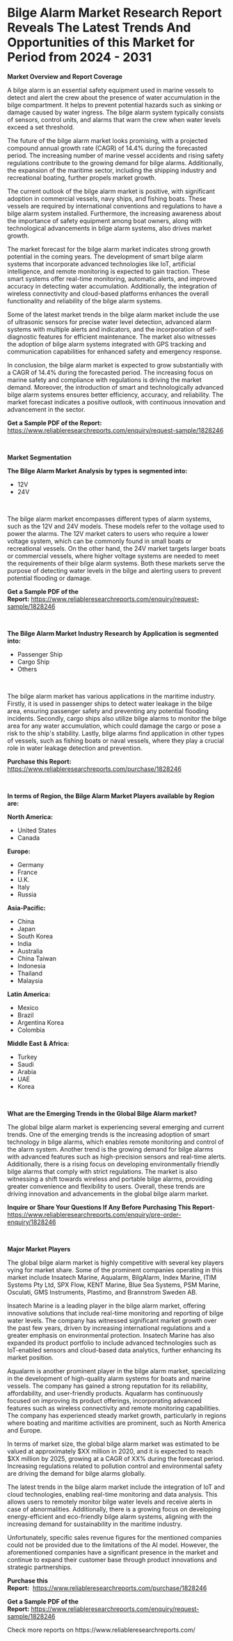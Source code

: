 <p><h1>Bilge Alarm Market Research Report Reveals The Latest Trends And Opportunities of this Market for Period from 2024 - 2031</h1></p><p><strong>Market Overview and Report Coverage</strong></p>
<p><p>A bilge alarm is an essential safety equipment used in marine vessels to detect and alert the crew about the presence of water accumulation in the bilge compartment. It helps to prevent potential hazards such as sinking or damage caused by water ingress. The bilge alarm system typically consists of sensors, control units, and alarms that warn the crew when water levels exceed a set threshold.</p><p>The future of the bilge alarm market looks promising, with a projected compound annual growth rate (CAGR) of 14.4% during the forecasted period. The increasing number of marine vessel accidents and rising safety regulations contribute to the growing demand for bilge alarms. Additionally, the expansion of the maritime sector, including the shipping industry and recreational boating, further propels market growth.</p><p>The current outlook of the bilge alarm market is positive, with significant adoption in commercial vessels, navy ships, and fishing boats. These vessels are required by international conventions and regulations to have a bilge alarm system installed. Furthermore, the increasing awareness about the importance of safety equipment among boat owners, along with technological advancements in bilge alarm systems, also drives market growth.</p><p>The market forecast for the bilge alarm market indicates strong growth potential in the coming years. The development of smart bilge alarm systems that incorporate advanced technologies like IoT, artificial intelligence, and remote monitoring is expected to gain traction. These smart systems offer real-time monitoring, automatic alerts, and improved accuracy in detecting water accumulation. Additionally, the integration of wireless connectivity and cloud-based platforms enhances the overall functionality and reliability of the bilge alarm systems.</p><p>Some of the latest market trends in the bilge alarm market include the use of ultrasonic sensors for precise water level detection, advanced alarm systems with multiple alerts and indicators, and the incorporation of self-diagnostic features for efficient maintenance. The market also witnesses the adoption of bilge alarm systems integrated with GPS tracking and communication capabilities for enhanced safety and emergency response.</p><p>In conclusion, the bilge alarm market is expected to grow substantially with a CAGR of 14.4% during the forecasted period. The increasing focus on marine safety and compliance with regulations is driving the market demand. Moreover, the introduction of smart and technologically advanced bilge alarm systems ensures better efficiency, accuracy, and reliability. The market forecast indicates a positive outlook, with continuous innovation and advancement in the sector.</p></p>
<p><strong>Get a Sample PDF of the Report:</strong> <a href="https://www.reliableresearchreports.com/enquiry/request-sample/1828246">https://www.reliableresearchreports.com/enquiry/request-sample/1828246</a></p>
<p>&nbsp;</p>
<p><strong>Market Segmentation</strong></p>
<p><strong>The Bilge Alarm Market Analysis by types is segmented into:</strong></p>
<p><ul><li>12V</li><li>24V</li></ul></p>
<p>&nbsp;</p>
<p><p>The bilge alarm market encompasses different types of alarm systems, such as the 12V and 24V models. These models refer to the voltage used to power the alarms. The 12V market caters to users who require a lower voltage system, which can be commonly found in small boats or recreational vessels. On the other hand, the 24V market targets larger boats or commercial vessels, where higher voltage systems are needed to meet the requirements of their bilge alarm systems. Both these markets serve the purpose of detecting water levels in the bilge and alerting users to prevent potential flooding or damage.</p></p>
<p><strong>Get a Sample PDF of the Report:</strong>&nbsp;<a href="https://www.reliableresearchreports.com/enquiry/request-sample/1828246">https://www.reliableresearchreports.com/enquiry/request-sample/1828246</a></p>
<p>&nbsp;</p>
<p><strong>The Bilge Alarm Market Industry Research by Application is segmented into:</strong></p>
<p><ul><li>Passenger Ship</li><li>Cargo Ship</li><li>Others</li></ul></p>
<p>&nbsp;</p>
<p><p>The bilge alarm market has various applications in the maritime industry. Firstly, it is used in passenger ships to detect water leakage in the bilge area, ensuring passenger safety and preventing any potential flooding incidents. Secondly, cargo ships also utilize bilge alarms to monitor the bilge area for any water accumulation, which could damage the cargo or pose a risk to the ship's stability. Lastly, bilge alarms find application in other types of vessels, such as fishing boats or naval vessels, where they play a crucial role in water leakage detection and prevention.</p></p>
<p><strong>Purchase this Report:</strong>&nbsp; <a href="https://www.reliableresearchreports.com/purchase/1828246">https://www.reliableresearchreports.com/purchase/1828246</a></p>
<p>&nbsp;</p>
<p><strong>In terms of Region, the Bilge Alarm Market Players available by Region are:</strong></p>
<p>
    <p> <strong> North America: </strong>
        <ul>
            <li>United States</li>
            <li>Canada</li>
        </ul>
        </p> 
    <p> <strong> Europe: </strong>
        <ul>
            <li>Germany</li>
            <li>France</li>
            <li>U.K.</li>
            <li>Italy</li>
            <li>Russia</li>
        </ul>
        </p> 
    <p> <strong> Asia-Pacific: </strong>
        <ul>
            <li>China</li>
            <li>Japan</li>
            <li>South Korea</li>
            <li>India</li>
            <li>Australia</li>
            <li>China Taiwan</li>
            <li>Indonesia</li>
            <li>Thailand</li>
            <li>Malaysia</li>
        </ul>
        </p> 
    <p> <strong> Latin America: </strong>
        <ul>
            <li>Mexico</li>
            <li>Brazil</li>
            <li>Argentina Korea</li>
            <li>Colombia</li>
        </ul>
        </p> 
    <p> <strong> Middle East & Africa: </strong>
        <ul>
            <li>Turkey</li>
            <li>Saudi</li>
            <li>Arabia</li>
            <li>UAE</li>
            <li>Korea</li>
        </ul>
    </p>
    </p>
<p>&nbsp;</p>
<p><strong>What are the Emerging Trends in the Global Bilge Alarm market?</strong></p>
<p><p>The global bilge alarm market is experiencing several emerging and current trends. One of the emerging trends is the increasing adoption of smart technology in bilge alarms, which enables remote monitoring and control of the alarm system. Another trend is the growing demand for bilge alarms with advanced features such as high-precision sensors and real-time alerts. Additionally, there is a rising focus on developing environmentally friendly bilge alarms that comply with strict regulations. The market is also witnessing a shift towards wireless and portable bilge alarms, providing greater convenience and flexibility to users. Overall, these trends are driving innovation and advancements in the global bilge alarm market.</p></p>
<p><strong>Inquire or Share Your Questions If Any Before Purchasing This Report</strong>- <a href="https://www.reliableresearchreports.com/enquiry/pre-order-enquiry/1828246">https://www.reliableresearchreports.com/enquiry/pre-order-enquiry/1828246</a></p>
<p>&nbsp;</p>
<p><strong>Major Market Players</strong></p>
<p><p>The global bilge alarm market is highly competitive with several key players vying for market share. Some of the prominent companies operating in this market include Insatech Marine, Aqualarm, BilgAlarm, Index Marine, ITIM Systems Pty Ltd, SPX Flow, KENT Marine, Blue Sea Systems, PSM Marine, Osculati, GMS Instruments, Plastimo, and Brannstrom Sweden AB.</p><p>Insatech Marine is a leading player in the bilge alarm market, offering innovative solutions that include real-time monitoring and reporting of bilge water levels. The company has witnessed significant market growth over the past few years, driven by increasing international regulations and a greater emphasis on environmental protection. Insatech Marine has also expanded its product portfolio to include advanced technologies such as IoT-enabled sensors and cloud-based data analytics, further enhancing its market position.</p><p>Aqualarm is another prominent player in the bilge alarm market, specializing in the development of high-quality alarm systems for boats and marine vessels. The company has gained a strong reputation for its reliability, affordability, and user-friendly products. Aqualarm has continuously focused on improving its product offerings, incorporating advanced features such as wireless connectivity and remote monitoring capabilities. The company has experienced steady market growth, particularly in regions where boating and maritime activities are prominent, such as North America and Europe.</p><p>In terms of market size, the global bilge alarm market was estimated to be valued at approximately $XX million in 2020, and it is expected to reach $XX million by 2025, growing at a CAGR of XX% during the forecast period. Increasing regulations related to pollution control and environmental safety are driving the demand for bilge alarms globally.</p><p>The latest trends in the bilge alarm market include the integration of IoT and cloud technologies, enabling real-time monitoring and data analysis. This allows users to remotely monitor bilge water levels and receive alerts in case of abnormalities. Additionally, there is a growing focus on developing energy-efficient and eco-friendly bilge alarm systems, aligning with the increasing demand for sustainability in the maritime industry.</p><p>Unfortunately, specific sales revenue figures for the mentioned companies could not be provided due to the limitations of the AI model. However, the aforementioned companies have a significant presence in the market and continue to expand their customer base through product innovations and strategic partnerships.</p></p>
<p><strong>Purchase this Report:</strong>&nbsp;&nbsp;<a href="https://www.reliableresearchreports.com/purchase/1828246">https://www.reliableresearchreports.com/purchase/1828246</a></p>
<p></p>
<p><strong>Get a Sample PDF of the Report:</strong>&nbsp;<a href="https://www.reliableresearchreports.com/enquiry/request-sample/1828246">https://www.reliableresearchreports.com/enquiry/request-sample/1828246</a></p>
<p>Check more reports on https://www.reliableresearchreports.com/</p>